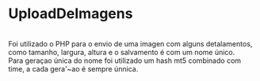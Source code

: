 # UploadDeImagens
 
<br/>Foi utilizado o PHP para o envio de uma imagen com alguns detalamentos, como tamanho, largura, altura e o salvamento é com um nome único. 
<br/>Para geraçao única do nome foi utilizado um hash mt5 combinado com time, a cada gera'~ao é sempre únnica.
